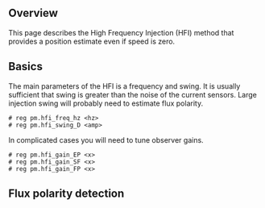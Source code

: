 ## Overview

This page describes the High Frequency Injection (HFI) method that provides a
position estimate even if speed is zero.

## Basics

The main parameters of the HFI is a frequency and swing. It is usually
sufficient that swing is greater than the noise of the current sensors. Large
injection swing will probably need to estimate flux polarity.

	# reg pm.hfi_freq_hz <hz>
	# reg pm.hfi_swing_D <amp>

In complicated cases you will need to tune observer gains.

	# reg pm.hfi_gain_EP <x>
	# reg pm.hfi_gain_SF <x>
	# reg pm.hfi_gain_FP <x>

## Flux polarity detection

